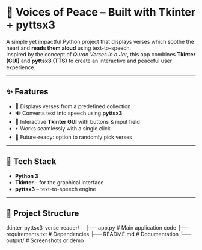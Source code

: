 # 📖 Voices of Peace – Built with Tkinter + pyttsx3  

A simple yet impactful Python project that displays verses which soothe the heart and **reads them aloud** using text-to-speech.  
Inspired by the concept of *Quran Verses in a Jar*, this app combines **Tkinter (GUI)** and **pyttsx3 (TTS)** to create an interactive and peaceful user experience.  

---

## ✨ Features  

- 📜 Displays verses from a predefined collection  
- 🔊 Converts text into speech using **pyttsx3**  
- 🎨 Interactive **Tkinter GUI** with buttons & input field  
- ⚡ Works seamlessly with a single click  
- 🎲 Future-ready: option to randomly pick verses  

---

## 🚀 Tech Stack  

- **Python 3**  
- **Tkinter** – for the graphical interface  
- **pyttsx3** – text-to-speech engine   

---

## 📂 Project Structure  
tkinter-pyttsx3-verse-reader/
│
├── app.py # Main application code
├── requirements.txt # Dependencies
├── README.md # Documentation
└── output/ # Screenshots or demo

